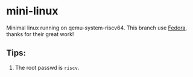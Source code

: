 # mini-linux

Minimal linux running on qemu-system-riscv64. This branch use [Fedora](https://fedorapeople.org/groups/risc-v/disk-images/), thanks for their great work!

## Tips:

1. The root passwd is `riscv`.
